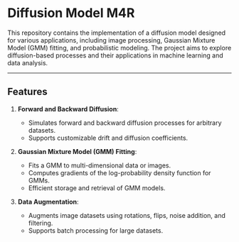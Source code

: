 # Diffusion Model M4R

This repository contains the implementation of a diffusion model designed for various applications, including image processing, Gaussian Mixture Model (GMM) fitting, and probabilistic modeling. The project aims to explore diffusion-based processes and their applications in machine learning and data analysis.

---

## Features

1. **Forward and Backward Diffusion**:
   - Simulates forward and backward diffusion processes for arbitrary datasets.
   - Supports customizable drift and diffusion coefficients.

2. **Gaussian Mixture Model (GMM) Fitting**:
   - Fits a GMM to multi-dimensional data or images.
   - Computes gradients of the log-probability density function for GMMs.
   - Efficient storage and retrieval of GMM models.

3. **Data Augmentation**:
   - Augments image datasets using rotations, flips, noise addition, and filtering.
   - Supports batch processing for large datasets.

